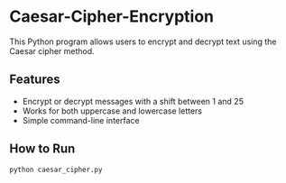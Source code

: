 # Caesar-Cipher-Encryption
This Python program allows users to encrypt and decrypt text using the Caesar cipher method.

## Features
- Encrypt or decrypt messages with a shift between 1 and 25
- Works for both uppercase and lowercase letters
- Simple command-line interface

## How to Run
```bash
python caesar_cipher.py

